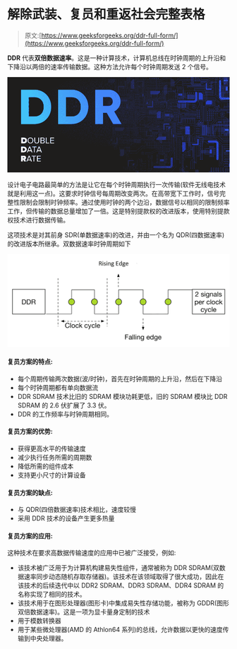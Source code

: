 # 解除武装、复员和重返社会完整表格

> 原文:[https://www.geeksforgeeks.org/ddr-full-form/](https://www.geeksforgeeks.org/ddr-full-form/)

**DDR** 代表**双倍数据速率**。这是一种计算技术，计算机总线在时钟周期的上升沿和下降沿以两倍的速率传输数据。这种方法允许每个时钟周期发送 2 个信号。

![DDR-Full-Form](img/53f654742a72ee77f9c1a92ce80d7d73.png)

设计电子电路最简单的方法是让它在每个时钟周期执行一次传输(软件无线电技术就是利用这一点)。这要求时钟信号每周期改变两次。在高带宽下工作时，信号完整性限制会限制时钟频率。通过使用时钟的两个边沿，数据信号以相同的限制频率工作，但传输的数据总量增加了一倍。这是特别提款权的改进版本，使用特别提款权技术进行数据传输。

这项技术是对其前身 SDR(单数据速率)的改进，并由一个名为 QDR(四数据速率)的改进版本所继承。双数据速率时钟周期如下

![non original](img/7fcc74433ddfac7387f6b87eafddf97f.png)

#### 复员方案的特点:

*   每个周期传输两次数据(波/时钟)，首先在时钟周期的上升沿，然后在下降沿
*   每个时钟周期都有单向数据流
*   DDR SDRAM 技术比旧的 SDRAM 模块功耗更低，旧的 SDRAM 模块比 DDR SDRAM 的 2.6 伏扩展了 3.3 伏。
*   DDR 的工作频率与时钟周期相同。

#### 复员方案的优势:

*   获得更高水平的传输速度
*   减少执行任务所需的周期数
*   降低所需的组件成本
*   支持更小尺寸的计算设备

#### 复员方案的缺点:

*   与 QDR(四倍数据速率)技术相比，速度较慢
*   采用 DDR 技术的设备产生更多热量

#### 复员方案的应用:

这种技术在要求高数据传输速度的应用中已被广泛接受，例如:

*   该技术被广泛用于为计算机构建易失性组件，通常被称为 DDR SDRAM(双数据速率同步动态随机存取存储器)。该技术在该领域取得了很大成功，因此在该技术的后续迭代中以 DDR2 SDRAM、DDR3 SDRAM、DDR4 SDRAM 的名称实现了相同的技术。
*   该技术用于在图形处理器(图形卡)中集成易失性存储功能，被称为 GDDR(图形双倍数据速率)。这是一项为显卡量身定制的技术
*   用于模数转换器
*   用于某些微处理器(AMD 的 Athlon64 系列)的总线，允许数据以更快的速度传输到中央处理器。